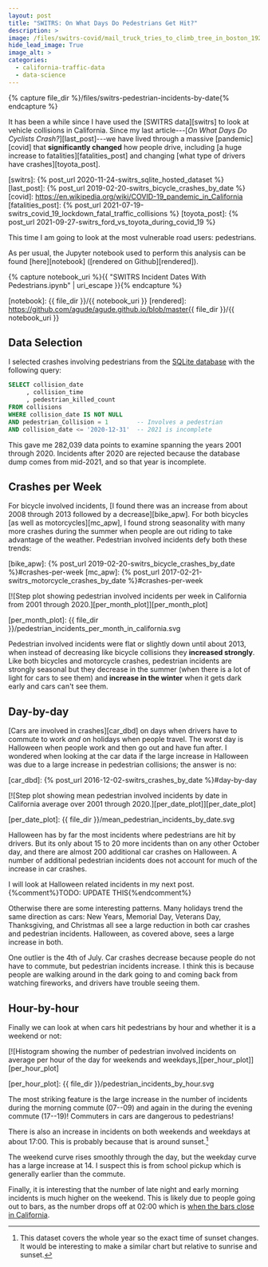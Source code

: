 ```yaml
---
layout: post
title: "SWITRS: On What Days Do Pedestrians Get Hit?"
description: >
image: /files/switrs-covid/mail_truck_tries_to_climb_tree_in_boston_1927.jpg
hide_lead_image: True
image_alt: >
categories: 
  - california-traffic-data 
  - data-science
---
```


{% capture file_dir %}/files/switrs-pedestrian-incidents-by-date{% endcapture %}

It has been a while since I have used the [SWITRS data][switrs] to look at
vehicle collisions in California. Since my last article---[_On What Days Do
Cyclists Crash?_][last_post]---we have lived through a massive
[pandemic][covid] that **significantly changed** how people drive, including
[a huge increase to fatalities][fatalities_post] and changing [what type of
drivers have crashes][toyota_post].

[switrs]: {% post_url 2020-11-24-switrs_sqlite_hosted_dataset %}
[last_post]: {% post_url 2019-02-20-switrs_bicycle_crashes_by_date %}
[covid]: https://en.wikipedia.org/wiki/COVID-19_pandemic_in_California 
[fatalities_post]: {% post_url 2021-07-19-switrs_covid_19_lockdown_fatal_traffic_collisions %} 
[toyota_post]: {% post_url 2021-09-27-switrs_ford_vs_toyota_during_covid_19 %}

This time I am going to look at the most vulnerable road users: pedestrians.

As per usual, the Jupyter notebook used to perform this analysis can be found
[here][notebook] ([rendered on Github][rendered]).

{% capture notebook_uri %}{{ "SWITRS Incident Dates With Pedestrians.ipynb" | uri_escape }}{% endcapture %} 

[notebook]: {{ file_dir }}/{{ notebook_uri }}
[rendered]: https://github.com/agude/agude.github.io/blob/master{{ file_dir }}/{{ notebook_uri }}

## Data Selection 

I selected crashes involving pedestrians from the [SQLite database][s2s] with
the following query:

[s2s]: https://github.com/agude/SWITRS-to-SQLite

```sql
SELECT collision_date
     , collision_time 
     , pedestrian_killed_count
FROM collisions 
WHERE collision_date IS NOT NULL 
AND pedestrian_Collision = 1        -- Involves a pedestrian
AND collision_date <= '2020-12-31'  -- 2021 is incomplete
```

This gave me 282,039 data points to examine spanning the years 2001 through
2020\. Incidents after 2020 are rejected because the database dump comes from
mid-2021, and so that year is incomplete.

## Crashes per Week

For bicycle involved incidents, [I found there was an increase from about 2008
through 2013 followed by a decrease][bike_apw]. For both bicycles [as well as
motorcycles][mc_apw], I found strong seasonality with many more crashes during
the summer when people are out riding to take advantage of the weather.
Pedestrian involved incidents defy both these trends:

[bike_apw]: {% post_url 2019-02-20-switrs_bicycle_crashes_by_date %}#crashes-per-week
[mc_apw]: {% post_url 2017-02-21-switrs_motorcycle_crashes_by_date %}#crashes-per-week

[![Step plot showing pedestrian involved incidents per week in California from
2001 through 2020.][per_month_plot]][per_month_plot]

[per_month_plot]: {{ file_dir }}/pedestrian_incidents_per_month_in_california.svg

Pedestrian involved incidents were flat or slightly down until about 2013,
when instead of decreasing like bicycle collisions they **increased
strongly**. Like both bicycles and motorcycle crashes,
pedestrian incidents are strongly seasonal but they decrease in the summer
(when there is a lot of light for cars to see them) and **increase in the
winter** when it gets dark early and cars can't see them.

## Day-by-day

[Cars are involved in crashes][car_dbd] on days when drivers have to commute
to work _and_ on holidays when people travel. The worst day is Halloween when
people work and then go out and have fun after. I wondered when looking at the
car data if the large increase in Halloween was due to a large increase in
pedestrian collisions; the answer is no:

[car_dbd]: {% post_url 2016-12-02-switrs_crashes_by_date %}#day-by-day

[![Step plot showing mean pedestrian involved incidents by date in California
average over 2001 through 2020.][per_date_plot]][per_date_plot]

[per_date_plot]: {{ file_dir }}/mean_pedestrian_incidents_by_date.svg

Halloween has by far the most incidents where pedestrians are hit by drivers.
But its only about 15 to 20 more incidents than on any other October day, and
there are almost 200 additional car crashes on Halloween. A number of
additional pedestrian incidents does not account for much of the increase in
car crashes.

I will look at Halloween related incidents in my next post.
{%comment%}TODO: UPDATE THIS{%endcomment%}

Otherwise there are some interesting patterns. Many holidays trend the same
direction as cars: New Years, Memorial Day, Veterans Day, Thanksgiving, and
Christmas all see a large reduction in both car crashes and pedestrian
incidents. Halloween, as covered above, sees a large increase in both.

One outlier is the 4th of July. Car crashes decrease because people do not
have to commute, but pedestrian incidents increase. I think this is because
people are walking around in the dark going to and coming back from watching
fireworks, and drivers have trouble seeing them.

## Hour-by-hour

Finally we can look at when cars hit pedestrians by hour and whether it is a
weekend or not:

[![Histogram showing the number of pedestrian involved incidents on average
per hour of the day for weekends and weekdays,][per_hour_plot]][per_hour_plot]

[per_hour_plot]: {{ file_dir }}/pedestrian_incidents_by_hour.svg

The most striking feature is the large increase in the number of incidents
during the morning commute (07--09) and again in the during the evening
commute (17--19)! Commuters in cars are dangerous to pedestrians! 

There is also an increase in incidents on both weekends and weekdays at about
17:00. This is probably because that is around sunset.[^sunset]

[^sunset]: 
    This dataset covers the whole year so the exact time of sunset changes. It
    would be interesting to make a similar chart but relative to sunrise and
    sunset.

The weekend curve rises smoothly through the day, but the weekday curve has a
large increase at 14. I suspect this is from school pickup which is generally
earlier than the commute.

Finally, it is interesting that the number of late night and early morning
incidents is much higher on the weekend. This is likely due to people going
out to bars, as the number drops off at 02:00 which is [when the bars close in
California][last_call].

[last_call]: https://en.wikipedia.org/wiki/Last_call
